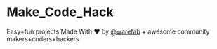 # Make_Code_Hack
 Easy+fun projects
 Made With :heart: by [@warefab](https://github.com/warefab) + awesome community makers+coders+hackers